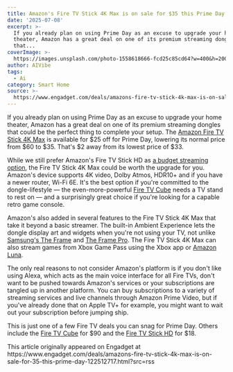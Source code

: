 ```yaml
---
title: Amazon's Fire TV Stick 4K Max is on sale for $35 this Prime Day
date: '2025-07-08'
excerpt: >-
  If you already plan on using Prime Day as an excuse to upgrade your home
  theater, Amazon has a great deal on one of its premium streaming dongles
  that...
coverImage: >-
  https://images.unsplash.com/photo-1558618666-fcd25c85cd64?w=400&h=200&fit=crop&auto=format
author: AIVibe
tags:
  - Ai
category: Smart Home
source: >-
  https://www.engadget.com/deals/amazons-fire-tv-stick-4k-max-is-on-sale-for-35-this-prime-day-122512717.html?src=rss
---
```

<p>If you already plan on using Prime Day as an excuse to upgrade your home theater, Amazon has a great deal on one of its premium streaming dongles that could be the perfect thing to complete your setup. The <a data-i13n="elm:affiliate_link;sellerN:Amazon;elmt:;cpos:1;pos:1" href="https://shopping.yahoo.com/rdlw?merchantId=66ea567a-c987-4c2e-a2ff-02904efde6ea&amp;itemId=amazon_B0BP9SNVH9&amp;siteId=us-engadget&amp;pageId=1p-autolink&amp;contentUuid=e4211434-0b8b-40a0-8b6a-9c2f87494035&amp;featureId=text-link&amp;merchantName=Amazon&amp;linkText=Amazon+Fire+TV+Stick+4K+Max&amp;custData=eyJzb3VyY2VOYW1lIjoiV2ViLURlc2t0b3AtVmVyaXpvbiIsImxhbmRpbmdVcmwiOiJodHRwczovL3d3dy5hbWF6b24uY29tL2RwL0IwQlA5U05WSDk_dGFnPWdkZ3QwYy0yMCIsImNvbnRlbnRVdWlkIjoiZTQyMTE0MzQtMGI4Yi00MGEwLThiNmEtOWMyZjg3NDk0MDM1Iiwib3JpZ2luYWxVcmwiOiJodHRwczovL3d3dy5hbWF6b24uY29tL2RwL0IwQlA5U05WSDkiLCJkeW5hbWljQ2VudHJhbFRyYWNraW5nSWQiOnRydWUsInNpdGVJZCI6InVzLWVuZ2FkZ2V0IiwicGFnZUlkIjoiMXAtYXV0b2xpbmsiLCJmZWF0dXJlSWQiOiJ0ZXh0LWxpbmsifQ&amp;signature=AQAAAbc-Xh5LasBa10Bi9p7yJeD2bJ88bnM5VaHISR6bE9lO&amp;gcReferrer=https%3A%2F%2Fwww.amazon.com%2Fdp%2FB0BP9SNVH9" class="rapid-with-clickid" data-original-link="https://www.amazon.com/dp/B0BP9SNVH9?th=1">Amazon Fire TV Stick 4K Max</a> is available for $25 off for Prime Day, lowering its normal price from $60 to $35. That's $2 away from its lowest price of $33.</p> 
<p>While we still prefer Amazon's Fire TV Stick HD as <a data-i13n="elm:context_link;elmt:doNotAffiliate;cpos:2;pos:1" class="no-affiliate-link" href="https://www.engadget.com/entertainment/streaming/best-streaming-devices-media-players-123021395.html">a budget streaming option</a>, the Fire TV Stick 4K Max could be worth the upgrade for you. Amazon's device supports 4K video, Dolby Atmos, HDR10+ and if you have a newer router, Wi-Fi 6E. It's the best option if you're committed to the dongle-lifestyle — the even-more-powerful <a data-i13n="elm:context_link;elmt:doNotAffiliate;cpos:3;pos:1" class="no-affiliate-link" href="https://www.engadget.com/2019-10-11-amazon-fire-tv-cube-2019-review.html">Fire TV Cube</a> needs a TV stand to rest on — and a surprisingly great choice if you're looking for a capable retro game console.</p> <span id="end-legacy-contents"></span>
<p>
 <core-commerce id="86c5ae1f7f984437aee6366f754e51ed" data-type="product-list" data-original-url="https://www.amazon.com/dp/B0BP9SNVH9?th=1"></core-commerce></p> 
<p>Amazon's also added in several features to the Fire TV Stick 4K Max that take it beyond a basic streamer. The built-in Ambient Experience lets the dongle display art and widgets when you're not using your TV, not unlike <a data-i13n="elm:context_link;elmt:doNotAffiliate;cpos:4;pos:1" class="no-affiliate-link" href="https://www.engadget.com/samsung-the-frame-tv-irl-153546368.html">Samsung's The Frame</a> and <a data-i13n="elm:context_link;elmt:doNotAffiliate;cpos:5;pos:1" class="no-affiliate-link" href="https://www.engadget.com/home/home-theater/samsungs-frame-pro-tv-features-the-companys-high-end-neo-qled-panel-030042346.html">The Frame Pro</a>. The Fire TV Stick 4K Max can also stream games from Xbox Game Pass using the Xbox app or <a data-i13n="elm:context_link;elmt:doNotAffiliate;cpos:6;pos:1" class="no-affiliate-link" href="https://www.engadget.com/amazon-luna-official-launch-date-162639085.html">Amazon Luna</a>.</p> 
<p>The only real reasons to not consider Amazon's platform is if you don't like using Alexa, which acts as the main voice interface for all Fire TVs, don't want to be pushed towards Amazon's services or your subscriptions are tangled up in another platform. You can buy subscriptions to a variety of streaming services and live channels through Amazon Prime Video, but if you've already done that on Apple TV+ for example, you might want to wait out your subscription before jumping ship.&nbsp;</p> 
<p>This is just one of a few Fire TV deals you can snag for Prime Day. Others include the <a data-i13n="elm:affiliate_link;sellerN:Amazon;elmt:;cpos:7;pos:1" href="https://shopping.yahoo.com/rdlw?merchantId=66ea567a-c987-4c2e-a2ff-02904efde6ea&amp;itemId=amazon_B09BZZ3MM7&amp;siteId=us-engadget&amp;pageId=1p-autolink&amp;contentUuid=e4211434-0b8b-40a0-8b6a-9c2f87494035&amp;featureId=text-link&amp;merchantName=Amazon&amp;linkText=Fire+TV+Cube&amp;custData=eyJzb3VyY2VOYW1lIjoiV2ViLURlc2t0b3AtVmVyaXpvbiIsImxhbmRpbmdVcmwiOiJodHRwczovL3d3dy5hbWF6b24uY29tL2RwL0IwOUJaWjNNTTc_dGFnPWdkZ3QwYy0yMCIsImNvbnRlbnRVdWlkIjoiZTQyMTE0MzQtMGI4Yi00MGEwLThiNmEtOWMyZjg3NDk0MDM1Iiwib3JpZ2luYWxVcmwiOiJodHRwczovL3d3dy5hbWF6b24uY29tL2RwL0IwOUJaWjNNTTciLCJkeW5hbWljQ2VudHJhbFRyYWNraW5nSWQiOnRydWUsInNpdGVJZCI6InVzLWVuZ2FkZ2V0IiwicGFnZUlkIjoiMXAtYXV0b2xpbmsiLCJmZWF0dXJlSWQiOiJ0ZXh0LWxpbmsifQ&amp;signature=AQAAAWzu30SxpfxlV3iwcDHV-Jr-gSjvA89wX0JJ_sZ6RCT7&amp;gcReferrer=https%3A%2F%2Fwww.amazon.com%2Fdp%2FB09BZZ3MM7" class="rapid-with-clickid" data-original-link="https://www.amazon.com/dp/B09BZZ3MM7?ref_=MARS_NAVSTRIPE_desktop_firetv_smp_cube&amp;th=1">Fire TV Cube</a> for $90 and the <a data-i13n="elm:affiliate_link;sellerN:Amazon;elmt:;cpos:8;pos:1" href="https://shopping.yahoo.com/rdlw?merchantId=66ea567a-c987-4c2e-a2ff-02904efde6ea&amp;itemId=amazon_B0CQMRKRV5&amp;siteId=us-engadget&amp;pageId=1p-autolink&amp;contentUuid=e4211434-0b8b-40a0-8b6a-9c2f87494035&amp;featureId=text-link&amp;merchantName=Amazon&amp;linkText=Fire+TV+Stick+HD&amp;custData=eyJzb3VyY2VOYW1lIjoiV2ViLURlc2t0b3AtVmVyaXpvbiIsImxhbmRpbmdVcmwiOiJodHRwczovL3d3dy5hbWF6b24uY29tL2RwL0IwQ1FNUktSVjU_dGFnPWdkZ3QwYy0yMCIsImNvbnRlbnRVdWlkIjoiZTQyMTE0MzQtMGI4Yi00MGEwLThiNmEtOWMyZjg3NDk0MDM1Iiwib3JpZ2luYWxVcmwiOiJodHRwczovL3d3dy5hbWF6b24uY29tL2RwL0IwQ1FNUktSVjUiLCJkeW5hbWljQ2VudHJhbFRyYWNraW5nSWQiOnRydWUsInNpdGVJZCI6InVzLWVuZ2FkZ2V0IiwicGFnZUlkIjoiMXAtYXV0b2xpbmsiLCJmZWF0dXJlSWQiOiJ0ZXh0LWxpbmsifQ&amp;signature=AQAAARjhzrf_9xda7RXG1p4s6SWUQUdQyFa9lK0tILNlh342&amp;gcReferrer=https%3A%2F%2Fwww.amazon.com%2Fdp%2FB0CQMRKRV5" class="rapid-with-clickid" data-original-link="https://www.amazon.com/dp/B0CQMRKRV5?ref_=MARS_NAVSTRIPE_desktop_firetv_smp_stickhd">Fire TV Stick HD</a> for $18.</p> 
<p>
 <core-commerce id="f43402d6bf0b4d5b82c7db30b6228601" data-type="product-list" data-original-url="https://www.amazon.com/dp/B09BZZ3MM7?ref_=MARS_NAVSTRIPE_desktop_firetv_smp_cube"></core-commerce></p> 
<p>
 <core-commerce id="4c53e9709ee84e5fbab52ba2b8e3b8e9" data-type="product-list" data-original-url="https://www.amazon.com/dp/B0CQMRKRV5?ref_=MARS_NAVSTRIPE_desktop_firetv_smp_stickhd"></core-commerce></p> 
<p></p>This article originally appeared on Engadget at https://www.engadget.com/deals/amazons-fire-tv-stick-4k-max-is-on-sale-for-35-this-prime-day-122512717.html?src=rss
